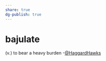 ```yaml
---
share: true
dg-publish: true
---
```

# bajulate


(v.) to bear a heavy burden
-[@HaggardHawks](https://twitter.com/HaggardHawks/status/1528513623559118849)